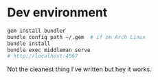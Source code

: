 # Dev environment

```bash
gem install bundler
bundle config path ~/.gem  # if on Arch Linux
bundle install
bundle exec middleman serve
# http://localhost:4567
```

Not the cleanest thing I've written but hey it works.
